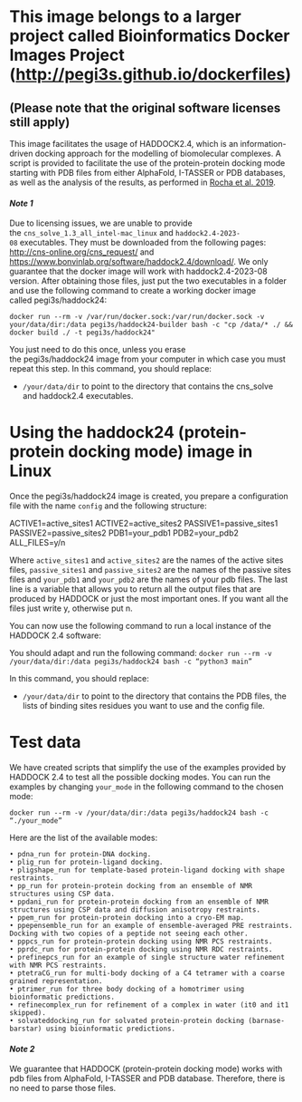 

# This image belongs to a larger project called Bioinformatics Docker Images Project (http://pegi3s.github.io/dockerfiles)
## (Please note that the original software licenses still apply)

This image facilitates the usage of HADDOCK2.4, which is an information-driven docking approach for the modelling of biomolecular complexes. A script is provided to facilitate the use of the protein-protein docking mode starting with PDB files from either AlphaFold, I-TASSER or PDB databases, as well as the analysis of the results, as performed in [Rocha et al. 2019](https://www.ncbi.nlm.nih.gov/pmc/articles/PMC6814966/).

#### *Note 1*
Due to licensing issues, we are unable to provide the `cns_solve_1.3_all_intel-mac_linux` and `haddock2.4-2023-08` executables. They must be downloaded from the following pages: http://cns-online.org/cns_request/ and https://www.bonvinlab.org/software/haddock2.4/download/. We only guarantee that the docker image will work with haddock2.4-2023-08 version.
After obtaining those files, just put the two executables in a folder and use the following command to create a working docker image called pegi3s/haddock24:

`docker run --rm -v /var/run/docker.sock:/var/run/docker.sock -v your/data/dir:/data pegi3s/haddock24-builder bash -c "cp /data/* ./ && docker build ./ -t pegi3s/haddock24"`

You just need to do this once, unless you erase the pegi3s/haddock24 image from your computer in which case you must repeat this step. In this command, you should replace:

- `/your/data/dir` to point to the directory that contains the cns_solve and haddock2.4 executables.

# Using the haddock24 (protein-protein docking mode) image in Linux

Once the pegi3s/haddock24 image is created, you prepare a configuration file with the name `config` and the following structure:

ACTIVE1=active_sites1
ACTIVE2=active_sites2
PASSIVE1=passive_sites1
PASSIVE2=passive_sites2
PDB1=your_pdb1
PDB2=your_pdb2
ALL_FILES=y/n

Where `active_sites1` and `active_sites2` are the names of the active sites files, `passive_sites1` and `passive_sites2` are the names of the passive sites files and `your_pdb1` and `your_pdb2` are the names of your pdb files. The last line is a variable that allows you to return all the output files that are produced by HADDOCK or just the most important ones. If you want all the files just write y, otherwise put n.
	
You can now use the following command to run a local instance of the HADDOCK 2.4 software:

You should adapt and run the following command: 
`docker run --rm -v /your/data/dir:/data pegi3s/haddock24 bash -c “python3 main”`

In this command, you should replace:

- `/your/data/dir` to point to the directory that contains the PDB files, the lists of binding sites residues you want to use and the config file.

# Test data
We have created scripts that simplify the use of the examples provided by HADDOCK 2.4 to test all the possible docking modes. You can run the examples by changing `your_mode` in the following command to the chosen mode:

`docker run --rm -v /your/data/dir:/data pegi3s/haddock24 bash -c “./your_mode”`

Here are the list of the available modes:

    • pdna_run for protein-DNA docking.
    • plig_run for protein-ligand docking.
    • pligshape_run for template-based protein-ligand docking with shape restraints.
    • pp_run for protein-protein docking from an ensemble of NMR structures using CSP data.
    • ppdani_run for protein-protein docking from an ensemble of NMR structures using CSP data and diffusion anisotropy restraints.
    • ppem_run for protein-protein docking into a cryo-EM map.
    • ppepensemble_run for an example of ensemble-averaged PRE restraints. Docking with two copies of a peptide not seeing each other.
    • pppcs_run for protein-protein docking using NMR PCS restraints.
    • pprdc_run for protein-protein docking using NMR RDC restraints.
    • prefinepcs_run for an example of single structure water refinement with NMR PCS restraints.
    • ptetraCG_run for multi-body docking of a C4 tetramer with a coarse grained representation.
    • ptrimer_run for three body docking of a homotrimer using bioinformatic predictions.
    • refinecomplex_run for refinement of a complex in water (it0 and it1 skipped).
    • solvateddocking_run for solvated protein-protein docking (barnase-barstar) using bioinformatic predictions.

#### *Note 2*
We guarantee that HADDOCK (protein-protein docking mode) works with pdb files from AlphaFold, I-TASSER and PDB database. Therefore, there is no need to parse those files.


